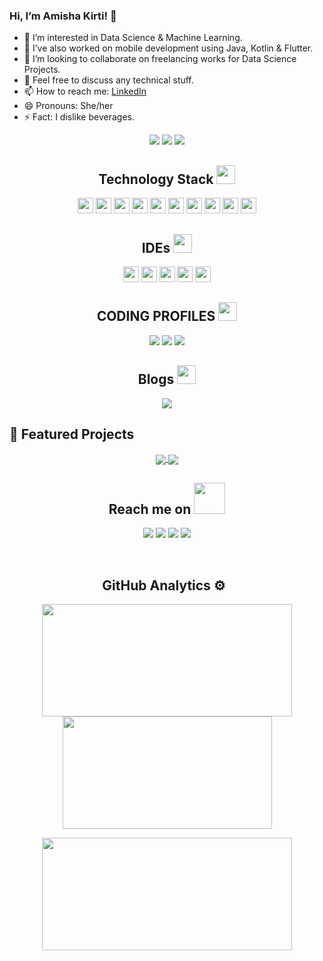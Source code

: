 ### Hi, I’m Amisha Kirti! 👋
- 👀 I’m interested in Data Science & Machine Learning.
- 🌱 I’ve also worked on mobile development using Java, Kotlin & Flutter.
- 💞️ I’m looking to collaborate on freelancing works for Data Science Projects.
- 💬 Feel free to discuss any technical stuff.
- 📫 How to reach me: [LinkedIn](http://www.linkedin.com/in/amisha-kirti-6410)
- 😄 Pronouns: She/her
- ⚡ Fact: I dislike beverages.


<!---
amisha64/amisha64 is a ✨ special ✨ repository because its `README.md` (this file) appears on your GitHub profile.
You can click the Preview link to take a look at your changes.
--->


 <p align="center">
 <img src="https://gpvc.arturio.dev/amisha64"/>
 <img src="https://img.shields.io/github/last-commit/amisha64/amisha64">
 <a href="https://github.com/amisha64?tab=repositories"><img src="https://img.shields.io/github/stars/amisha64?affiliations=OWNER%2CCOLLABORATOR&color=success"></a>
<!--  <img src="https://badges.pufler.dev/visits/amisha64/amisha64"/>
 <img src="https://badges.pufler.dev/years/amisha64"/>
 <img src="https://badges.pufler.dev/repos/amisha64"/>
 <img src="https://badges.pufler.dev/commits/monthly/amisha64"/> -->
 
<!--  <br>
 <img src="https://github-profile-trophy.vercel.app/?username=amisha64&row=1"/> -->
</p>
<h2 align="center">Technology Stack <img src="https://media.giphy.com/media/WUlplcMpOCEmTGBtBW/giphy.gif" width="30"></h2>

<p align="center">
 <img src="https://img.shields.io/badge/python-3776AB.svg?&style=for-the-badge&logo=python&logoColor=white" height="25"/>
 <img src="https://img.shields.io/badge/-Java-05122A?style=flat&logo=Java&logoColor=FFA518" height="25"/>
 <img src="https://img.shields.io/badge/-C++-05122A?style=flat&logo=C%2B%2B&logoColor=00599C" height="25"/>
 <img src="https://img.shields.io/badge/anaconda-42B029.svg?&style=flat-square&logo=anaconda&logoColor=white" height="25"/>
 <img src="https://img.shields.io/badge/django-%23092E20.svg?style=for-the-badge&logo=django&logoColor=white" height="25"/>
 <img src="https://img.shields.io/badge/Flutter-%2302569B.svg?style=for-the-badge&logo=Flutter&logoColor=white" height="25"/>
 <img src="https://img.shields.io/badge/kotlin-%230095D5.svg?style=for-the-badge&logo=kotlin&logoColor=white" height="25"/>
 <img src="https://img.shields.io/badge/-Bootstrap-05122A?style=flat&logo=bootstrap&logoColor=563D7C" height="25"/>
 <img src="https://img.shields.io/badge/-HTML5-E34F26?style=flat-square&logo=html5&logoColor=white" height="25"/>
 <img src="https://img.shields.io/badge/-CSS3-1572B6?style=flat-square&logo=css3" height="25"/>

</p>
<h2 align="center">IDEs <img src="https://media.giphy.com/media/WUlplcMpOCEmTGBtBW/giphy.gif" width="30"></h2>

<p align="center">
 <img src="https://img.shields.io/badge/Eclipse-FE7A16.svg?style=for-the-badge&logo=Eclipse&logoColor=white" height="25"/>
 <img src="https://img.shields.io/badge/Visual%20Studio%20Code-0078d7.svg?style=for-the-badge&logo=visual-studio-code&logoColor=white" height="25"/>
 <img src="https://img.shields.io/badge/jupyter-F3631D.svg?&style=flat-square&logo=jupyter&logoColor=white" height="25"/>
 <img src="https://img.shields.io/badge/Colab-F9AB00?style=for-the-badge&logo=googlecolab&color=525252" height="25"/>
 <img src="https://img.shields.io/badge/Android_Studio-3DDC84?style=for-the-badge&logo=android-studio&logoColor=white" height="25"/>
</p>

<h2 align="center">CODING PROFILES <img src="https://media.giphy.com/media/RPNjhgRAoqLVJvrlPP/giphy.gif" width="30"></h2>
<p align="center">
<a href = "https://leetcode.com/kirti_amisha/"><img src="https://img.shields.io/badge/-LeetCode-FFA116?style=for-the-badge&logo=LeetCode&logoColor=black" /></a>
<a href = "https://www.codechef.com/users/amisha6410"><img src="https://img.shields.io/badge/-CodeChef-5B4638?style=for-the-badge&logo=CodeChef&logoColor=white" /></a>
<a href = "https://www.hackerrank.com/amishakirti6410?hr_r=1"><img src="https://img.shields.io/badge/-Hackerrank-2EC866?style=for-the-badge&logo=HackerRank&logoColor=white" /></a>
</p>                                                                                                                              
                                                                                                                              
<h2 align="center">Blogs <img src="https://media.giphy.com/media/Ra7qHOOr080dY5xpW3/giphy.gif" width="30"></h2>
<p align="center">
<a href = "https://amishakirti6410.hashnode.dev/"><img src="https://img.shields.io/badge/Hashnode-2962FF?style=for-the-badge&logo=hashnode&logoColor=white" /></a>
</p>

## 🔖 Featured Projects

<p align="center">
  <a href="https://github.com/amisha64/Steel-Edu">
   <img align="center" src="https://github-readme-stats.vercel.app/api/pin/?username=amisha64&repo=Steel-Edu&theme=dark" />
  </a>
  <a href="https://github.com/amisha64/EducatVerse_TecHacks">
   <img align="center" src="https://github-readme-stats.vercel.app/api/pin/?username=amisha64&repo=EducatVerse_TecHacks&theme=dark" />
  </a>
</p>

<h2 align="center">Reach me on <img src="https://media.giphy.com/media/mGcNjsfWAjY5AEZNw6/giphy.gif" width="50"></h2>
<p align="center">
<img src="https://img.shields.io/badge/-kirti_amisha-purple?style=flat-square&logo=instagram&logoColor=white&link=https://instagram.com/kirti_amisha/" />
<img src="https://img.shields.io/badge/-amishakirti6410@gmail.com-c14438?style=flat-square&logo=Gmail&logoColor=white&link=mailto:amishakirti6410@gmail.com" />
<img src="https://img.shields.io/badge/-Amisha_Kirti-blue?style=flat-square&logo=Linkedin&logoColor=white&link=https://www.linkedin.com/in/amisha-kirti-6410//" />
<img src="https://img.shields.io/badge/-kirtiastic-blue?style=flat-square&logo=twitter&logoColor=white&link=https://twitter.com/kirtiastic" />

</p>
<br>
<h2 align="center">GitHub Analytics ⚙️ &nbsp;</h2>
<p align="center">
<a href="https://github.com/amisha64">
  <img height="180em" width = "400em" src="https://github-readme-stats-eight-theta.vercel.app/api?username=amisha64&show_icons=true&theme=algolia&include_all_commits=true&count_private=true"/>
  <img height="180em" width = "335em" src="https://github-readme-stats-eight-theta.vercel.app/api/top-langs/?username=amisha64&layout=compact&langs_count=8&theme=algolia"/>
</a>
</p>

<p align = "center">
<img height="180em" width = "400em" src="https://github-readme-streak-stats.herokuapp.com/?user=amisha64&show_icons=true&locale=en&layout=compact&theme=algolia&line_height=0" />
</p> 
<!---
<p align = "center">
 <img src="https://activity-graph.herokuapp.com/graph?username=sidharth178&theme=redical">
</p>  
--->
